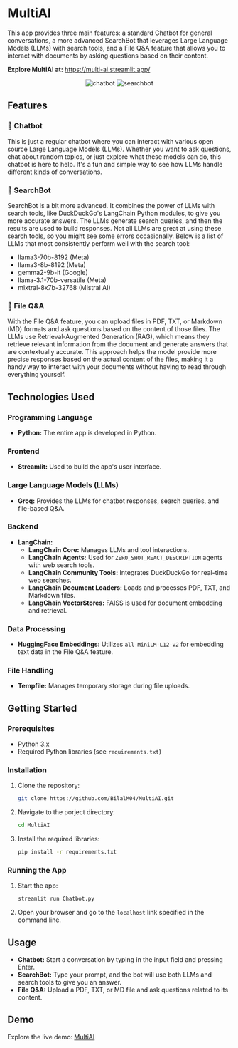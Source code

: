 # MultiAI

This app provides three main features: a standard Chatbot for general conversations, a more advanced SearchBot that leverages Large Language Models (LLMs) with search tools, and a File Q&A feature that allows you to interact with documents by asking questions based on their content.

**Explore MultiAI at:** https://multi-ai.streamlit.app/

<div align="center">

![chatbot](https://github.com/user-attachments/assets/3c111c72-0ad2-427a-aa24-a0334da3a0db)
![searchbot](https://github.com/user-attachments/assets/f5ecce3d-a19a-4181-a2e2-316a7721b7ba)

</div>

## Features

### 💬 Chatbot

This is just a regular chatbot where you can interact with various open source Large Language Models (LLMs). Whether you want to ask questions, chat about random topics, or just explore what these models can do, this chatbot is here to help. It's a fun and simple way to see how LLMs handle different kinds of conversations.

### 🔎 SearchBot

SearchBot is a bit more advanced. It combines the power of LLMs with search tools, like DuckDuckGo's LangChain Python modules, to give you more accurate answers. The LLMs generate search queries, and then the results are used to build responses. Not all LLMs are great at using these search tools, so you might see some errors occasionally. Below is a list of LLMs that most consistently perform well with the search tool:

- llama3-70b-8192 (Meta)
- llama3-8b-8192 (Meta)
- gemma2-9b-it (Google)
- llama-3.1-70b-versatile (Meta)
- mixtral-8x7b-32768 (Mistral AI)

### 📝 File Q&A

With the File Q&A feature, you can upload files in PDF, TXT, or Markdown (MD) formats and ask questions based on the content of those files. The LLMs use Retrieval-Augmented Generation (RAG), which means they retrieve relevant information from the document and generate answers that are contextually accurate. This approach helps the model provide more precise responses based on the actual content of the files, making it a handy way to interact with your documents without having to read through everything yourself.

## Technologies Used

### Programming Language

- **Python:** The entire app is developed in Python.

### Frontend

- **Streamlit:** Used to build the app's user interface.
  
### Large Language Models (LLMs)

- **Groq:** Provides the LLMs for chatbot responses, search queries, and file-based Q&A.

### Backend

- **LangChain:**
  - **LangChain Core:** Manages LLMs and tool interactions.
  - **LangChain Agents:** Used for `ZERO_SHOT_REACT_DESCRIPTION` agents with web search tools.
  - **LangChain Community Tools:** Integrates DuckDuckGo for real-time web searches.
  - **LangChain Document Loaders:** Loads and processes PDF, TXT, and Markdown files.
  - **LangChain VectorStores:** FAISS is used for document embedding and retrieval.

### Data Processing

- **HuggingFace Embeddings:** Utilizes `all-MiniLM-L12-v2` for embedding text data in the File Q&A feature.

### File Handling

- **Tempfile:** Manages temporary storage during file uploads.

## Getting Started

### Prerequisites

- Python 3.x
- Required Python libraries (see `requirements.txt`)

### Installation

1. Clone the repository:
   ```bash
   git clone https://github.com/BilalM04/MultiAI.git
   ```
2. Navigate to the porject directory:
   ```bash
   cd MultiAI
   ```
3. Install the required libraries:
   ```bash
   pip install -r requirements.txt
   ```

### Running the App

1. Start the app:
   ```bash
   streamlit run Chatbot.py
   ```
2. Open your browser and go to the `localhost` link specified in the command line.

## Usage

- **Chatbot:** Start a conversation by typing in the input field and pressing Enter.
- **SearchBot:** Type your prompt, and the bot will use both LLMs and search tools to give you an answer.
- **File Q&A:** Upload a PDF, TXT, or MD file and ask questions related to its content.

## Demo

Explore the live demo: [MultiAI](https://multi-ai.streamlit.app/)

